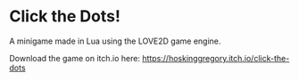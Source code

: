 # Click the Dots!
A minigame made in Lua using the LOVE2D game engine.

Download the game on itch.io here: https://hoskinggregory.itch.io/click-the-dots
